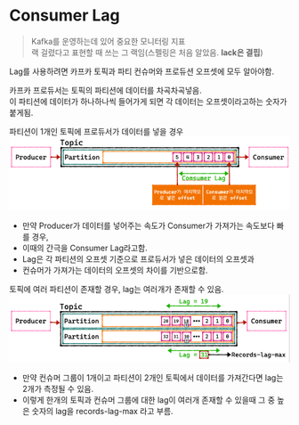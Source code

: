 # Consumer Lag
> Kafka를 운영하는데 있어 중요한 모니터링 지표  
> 랙 걸렸다고 표현할 때 쓰는 그 랙임(스펠링은 처음 알았음. __lack은 결핍__)

Lag를 사용하려면 카프카 토픽과 파티 컨슈머와 프로듀션 오프셋에 모두 알아야함.  

  카프카 프로듀서는 토픽의 파티션에 데이터를 차곡차곡넣음.  
  이 파티션에 데이터가 하나하나씩 들어가게 되면 
  각 데이터는 오프셋이라고하는 숫자가 붙게됨.  

파티션이 1개인 토픽에 프로듀서가 데이터를 넣을 경우  
![05_ConsumerLag_01.png](../../images/Kafka/05_ConsumerLag_01.png)
- 만약 Producer가 데이터를 넣어주는 속도가 Consumer가 가져가는 속도보다 빠를 경우,
- 이때의 간극을 Consumer Lag라고함.
- Lag은 각 파티션의 오프셋 기준으로 프로듀서가 넣은 데이터의 오프셋과  
- 컨슈머가 가져가는 데이터의 오프셋의 차이를 기반으로함.

토픽에 여러 파티션이 존재할 경우, lag는 여러개가 존재할 수 있음.
![05_ConsumerLag_02.png](../../images/Kafka/05_ConsumerLag_02.png)
- 만약 컨슈머 그룹이 1개이고 파티션이 2개인 토픽에서 데이터를 가져간다면 lag는 2개가 측정될 수 있음.
- 이렇게 한개의 토픽과 컨슈머 그룹에 대한 lag이 여러개 존재할 수 있을때
  그 중 높은 숫자의 lag을 records-lag-max 라고 부름.